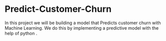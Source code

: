 # Predict-Customer-Churn
In this project we will be building a model that Predicts customer churn with Machine Learning. 
We do this by implementing a predictive model with the help of python  .
